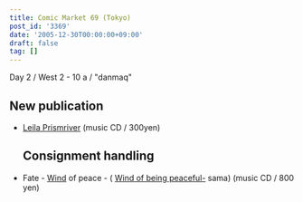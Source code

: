 ```yaml
---
title: Comic Market 69 (Tokyo)
post_id: '3369'
date: '2005-12-30T00:00:00+09:00'
draft: false
tag: []
---
```


Day 2 / West 2 - 10 a / "danmaq"

## New publication

*   [Leila Prismriver](/!/leila/) (music CD / 300yen)
    
    ## Consignment handling
    

*   Fate - [Wind](http://wpor-ram.info/) of peace - ( [Wind of being peaceful-](http://wpor-ram.info/) sama) (music CD / 800 yen)